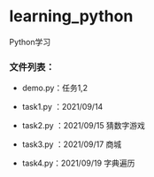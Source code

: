 # learning_python
Python学习

### 文件列表：

- demo.py：任务1,2

- task1.py ：2021/09/14

- task2.py ：2021/09/15 猜数字游戏

- task3.py ：2021/09/17 商城

- task4.py：2021/09/19 字典遍历

